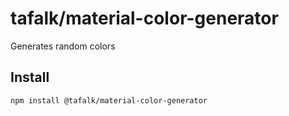 # tafalk/material-color-generator

Generates random colors

## Install

```sh
npm install @tafalk/material-color-generator
```
